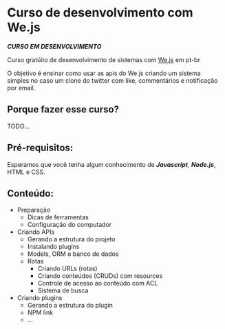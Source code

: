 # Curso de desenvolvimento com We.js

***CURSO EM DESENVOLVIMENTO***

Curso gratúito de desenvolvimento de sistemas com [We.js](https://wejs.org/) em pt-br

O objetivo é ensinar como usar as apis do We.js criando um sistema simples no caso um clone do twitter com like, commentários e notificação por email.

## Porque fazer esse curso?

TODO...

## Pré-requisitos:

Esperamos que você tenha algum conhecimento de ***Javascript***, ***Node.js***, HTML e CSS. 

## Conteúdo:

- Preparação
  - Dicas de ferramentas 
  - Configuração do computador
- Criando APIs
  - Gerando a estrutura do projeto
  - Instalando plugins
  - Models, ORM e banco de dados
  - Rotas
    - Criando URLs (rotas)
    - Criando conteúdos (CRUDs) com resources
    - Controle de acesso ao conteúdo com ACL
    - Sistema de busca
- Criando plugins
  - Gerando a estrutura do plugin
  - NPM link
  - ...
